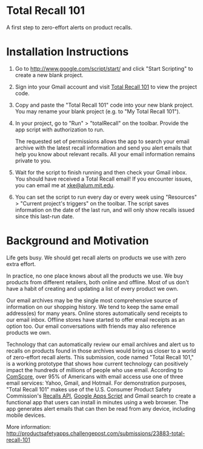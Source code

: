 Total Recall 101
================

A first step to zero-effort alerts on product recalls.


Installation Instructions
=========================

1. Go to <a href="http://www.google.com/script/start/" target="_blank">http://www.google.com/script/start/</a> and click "Start Scripting" to create a new blank project.

2. Sign into your Gmail account and visit <a href="https://script.google.com/d/1FFgmhq4ZkiweXINSwXv-5_0S6OEu72Ii3DCIZ7DduYdEBNqG1KwP-1dA/edit?usp=sharing" target="_blank">Total Recall 101</a> to view the project code.

3. Copy and paste the "Total Recall 101" code into your new blank project. You may rename your blank project (e.g. to "My Total Recall 101").

4. In your project, go to "Run" > "totalRecall" on the toolbar. Provide the app script with authorization to run.

	The requested set of permissions allows the app to search your email archive with the latest recall information and send you alert emails that help you know about relevant recalls. All your email information remains private to you.

5. Wait for the script to finish running and then check your Gmail inbox. You should have received a Total Recall email! If you encounter issues, you can email me at <a href="mailto:xke@alum.mit.edu">xke@alum.mit.edu</a>.

6. You can set the script to run every day or every week using "Resources" > "Current project's triggers" on the toolbar. The script saves information on the date of the last run, and will only show recalls issued since this last-run date.



Background and Motivation
=========================

Life gets busy. We should get recall alerts on products we use with zero extra effort.

In practice, no one place knows about all the products we use. We buy products from different retailers, both online and offline. Most of us don't have a habit of creating and updating a list of every product we own.

Our email archives may be the single most comprehensive source of information on our shopping history. We tend to keep the same email address(es) for many years. Online stores automatically send receipts to our email inbox. Offline stores have started to offer email receipts as an option too. Our email conversations with friends may also reference products we own.

Technology that can automatically review our email archives and alert us to recalls on products found in those archives would bring us closer to a world of zero-effort recall alerts. This submission, code named "Total Recall 101," is a working prototype that shows how current technology can positively impact the hundreds of millions of people who use email. According to <a href="https://gigaom.com/2012/10/31/gmail-finally-beats-hotmail-according-to-third-party-data-chart/" target="_blank">ComScore</a>, over 95% of Americans with email access use one of three email services: Yahoo, Gmail, and Hotmail. For demonstration purposes, "Total Recall 101" makes use of the U.S. Consumer Product Safety Commission's <a href="http://www.cpsc.gov/en/Recalls/CPSC-Recalls-Application-Program-Interface-API-Information/" target="_blank">Recalls API</a>, <a href="https://developers.google.com/apps-script/" target="_blank">Google Apps Script</a> and Gmail search to create a functional app that users can install in minutes using a web browser. The app generates alert emails that can then be read from any device, including mobile devices.

More information: http://productsafetyapps.challengepost.com/submissions/23883-total-recall-101




